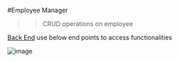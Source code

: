 #Employee Manager
>>CRUD operations on employee

[Back End](https://employeemanager-simple.herokuapp.com/) use below end points to access functionalities

![image](https://drive.google.com/uc?export=view&id=1ClbzItzyORmNza0bbqEdmuHEK8h6xHxs)



